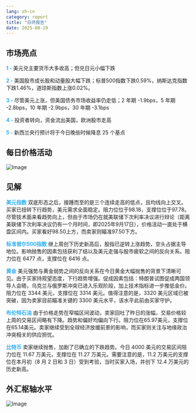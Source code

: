 ```yaml
---
lang: zh-cn
category: report
title: "日终报告"
date: 2025-08-19
---
```



<h2>市场亮点</h2>
<strong style="color: #2caef7;">1 - </strong> 美元兑主要货币大多收高；但兑日元小幅下跌

<strong style="color: #2caef7;">2 - </strong> 美国股市成长股和动量股大幅下跌；标普500指数下跌0.59%，纳斯达克指数下跌1.46%，道琼斯指数上涨0.02%。


<strong style="color: #2caef7;">3 - </strong> 尽管美元上涨，但美国债务市场收益率仍走低；2 年期 -1.9bps，5 年期 -2.8bps，10 年期 -2.9bps，30 年期 -3.1bps

<strong style="color: #2caef7;">4 - </strong> 投资者转向，资金流出美国，欧洲股市走高

<strong style="color: #2caef7;">5 - </strong> 新西兰央行预计将于今日晚些时候降息 25 个基点




<h2>每日价格活动</h2>
<img src="https://markleighedu.github.io/img/Aug-2025/19-Aug-2025/price.jpg" alt="Image"/>

<h2>见解</h2>
<strong style="color: #2caef7;">美元指数</strong> 双底形态之后，接踵而至的是三个连续走高的低点，且均线向上交叉。买家已扭转下行趋势，美元需求全面稳定。阻力位位于98.18，支撑位位于97.78。尽管技术面来看趋势向上，但由于市场仍在就美联储下次利率决议进行辩论（距离美联储下次利率决议仍有一个月时间，即2025年9月17日），价格活动一直处于横盘区间内。买家看好98.50上方，而卖家则瞄准97.50下方。

<strong style="color: #2caef7;">标准普尔500指数</strong> 继上周创下历史新高后，股指已逆转上涨趋势，空头占据主导地位。影响抛售的因素包括获利了结以及美元走强与股市疲软之间的反向关系。阻力位在 6477 点，支撑位在 6416 点。

<strong style="color: #2caef7;">黄金</strong> 美元强势与黄金弱势之间的反向关系在今日黄金大幅抛售的背景下清晰可见。由于买家持观望态度，下行趋势增强。促成因素包括：特朗普试图促成两国领导人会晤，乌克兰与俄罗斯冲突已进入乐观阶段，加上技术指标进一步推低金价。阻力位在 3344 美元，支撑位在 3314 美元。值得注意的是，3320 美元区域已被突破，因为卖家目前瞄准关键的 3300 美元水平，该水平此前由买家守护。

<strong style="color: #2caef7;">布伦特石油</strong> 由于价格走势在窄幅区间波动，卖家回吐了昨日的涨幅，交易价格较上周的交易区间略有下降。趋势和偏好均偏向下行。阻力位在65.97美元，支撑位在65.14美元。卖家继续受到全球经济放缓前景的影响，而买家则关注与地缘政治冲突相关的供应担忧。

<strong style="color: #2caef7;">比特币</strong> 卖家继续抛售，加剧了已确立的下跌趋势。今日 4000 美元的交易区间阻力位在 11.67 万美元，支撑位在 11.27 万美元。需要注意的是，11.2 万美元的支撑位在本月初（8 月 2 日和 3 日）受到考验，当时买家入场，并创下 12.4 万美元的历史新高。



<h2>外汇枢轴水平</h2>
<img src="https://markleighedu.github.io/img/Aug-2025/19-Aug-2025/pivot.jpg" alt="Image"/>